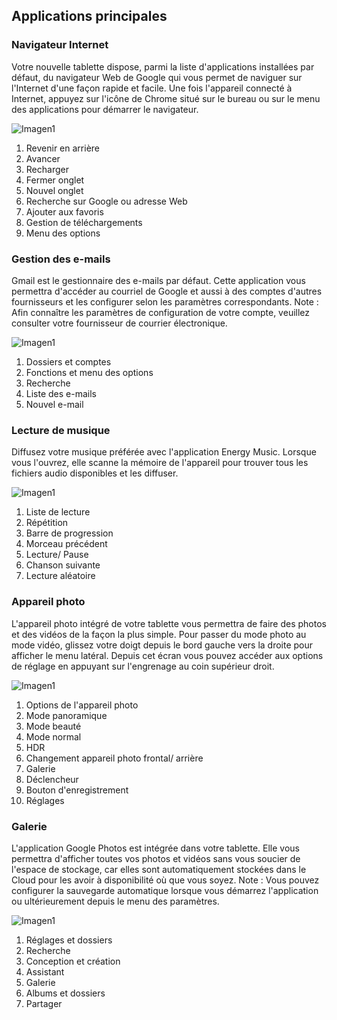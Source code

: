 ## Applications principales

### Navigateur Internet

Votre nouvelle tablette dispose, parmi la liste d'applications installées par défaut, du navigateur Web de Google qui vous permet de naviguer sur l'Internet d'une façon rapide et facile. Une fois l'appareil connecté à Internet, appuyez sur l'icône de Chrome situé sur le bureau ou sur le menu des applications pour démarrer le navigateur.

![Imagen1](http://static.energysistem.com/images/manuals/42799/5a12c147a1607.jpg)

1. Revenir en arrière
2. Avancer
3. Recharger
4. Fermer onglet
5. Nouvel onglet
6. Recherche sur Google ou adresse Web
7. Ajouter aux favoris
8. Gestion de téléchargements
9. Menu des options

### Gestion des e-mails

Gmail est le gestionnaire des e-mails par défaut. Cette application vous permettra d'accéder au courriel de Google et aussi à des comptes d'autres fournisseurs et les configurer selon les paramètres correspondants. Note : Afin connaître les paramètres de configuration de votre compte, veuillez consulter votre fournisseur de courrier électronique.

![Imagen1](http://static.energysistem.com/images/manuals/42799/5a1400907fa56.jpg)

1. Dossiers et comptes
2. Fonctions et menu des options
3. Recherche
4. Liste des e-mails
5. Nouvel e-mail

### Lecture de musique

Diffusez votre musique préférée avec l'application Energy Music. Lorsque vous l'ouvrez, elle scanne la mémoire de l'appareil pour trouver tous les fichiers audio disponibles et les diffuser.

![Imagen1](http://static.energysistem.com/images/manuals/42799/5a12c20c26153.jpg)

1. Liste de lecture
2. Répétition
3. Barre de progression
4. Morceau précédent
5. Lecture/ Pause
6. Chanson suivante
7. Lecture aléatoire

### Appareil photo

L'appareil photo intégré de votre tablette vous permettra de faire des photos et des vidéos de la façon la plus simple. Pour passer du mode photo au mode vidéo, glissez votre doigt depuis le bord gauche vers la droite pour afficher le menu latéral. Depuis cet écran vous pouvez accéder aux options de réglage en appuyant sur l'engrenage au coin supérieur droit.

![Imagen1](http://static.energysistem.com/images/manuals/42799/5a1400fb89f0c.jpg)

1. Options de l'appareil photo
2. Mode panoramique
3. Mode beauté
4. Mode normal
5. HDR
6. Changement appareil photo frontal/ arrière
7. Galerie
8. Déclencheur
9. Bouton d'enregistrement
10. Réglages

### Galerie

L'application Google Photos est intégrée dans votre tablette. Elle vous permettra d'afficher toutes vos photos et vidéos sans vous soucier de l'espace de stockage, car elles sont automatiquement stockées dans le Cloud pour les avoir à disponibilité où que vous soyez. Note : Vous pouvez configurer la sauvegarde automatique lorsque vous démarrez l'application ou ultérieurement depuis le menu des paramètres.

![Imagen1](http://static.energysistem.com/images/manuals/42799/5a1400cc0a6ef.jpg)

1. Réglages et dossiers
2. Recherche
3. Conception et création
4. Assistant
5. Galerie
6. Albums et dossiers
7. Partager
